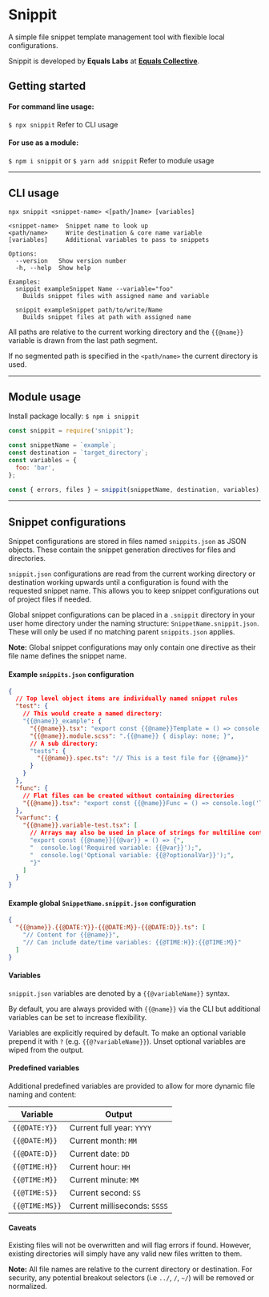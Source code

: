 # Snippit

A simple file snippet template management tool with flexible local configurations.

Snippit is developed by **Equals Labs** at [**Equals Collective**](https://equalscollective.com/).

## Getting started

#### For command line usage:
`$ npx snippit`
Refer to CLI usage

#### For use as a module:
`$ npm i snippit` or `$ yarn add snippit`
Refer to module usage

---

## CLI usage

```
npx snippit <snippet-name> <[path/]name> [variables]

<snippet-name>  Snippet name to look up
<path/name>     Write destination & core name variable
[variables]     Additional variables to pass to snippets

Options:
  --version   Show version number
  -h, --help  Show help

Examples:
  snippit exampleSnippet Name --variable="foo"
    Builds snippet files with assigned name and variable

  snippit exampleSnippet path/to/write/Name
    Builds snippet files at path with assigned name
```

All paths are relative to the current working directory and the `{{@name}}` variable is drawn from the last path segment.

If no segmented path is specified in the `<path/name>` the current directory is used.

---

## Module usage

Install package locally: `$ npm i snippit`

```javascript
const snippit = require('snippit');

const snippetName = `example`;
const destination = `target_directory`;
const variables = {
  foo: 'bar',
};

const { errors, files } = snippit(snippetName, destination, variables);
```

---

## Snippet configurations

Snippet configurations are stored in files named `snippits.json` as JSON objects. These contain the snippet generation directives for files and directories.

`snippit.json` configurations are read from the current working directory or destination working upwards until a configuration is found with the requested snippet name. This allows you to keep snippet configurations out of project files if needed.

Global snippet configurations can be placed in a `.snippit` directory in your user home directory under the naming structure: `SnippetName.snippit.json`. These will only be used if no matching parent `snippits.json` applies.

**Note:** Global snippet configurations may only contain one directive as their file name defines the snippet name.

#### Example `snippits.json` configuration

```json
{
  // Top level object items are individually named snippet rules
  "test": {
    // This would create a named directory:
    "{{@name}}_example": {
      "{{@name}}.tsx": "export const {{@name}}Template = () => console.log('This is {{@name}}.tsx')",
      "{{@name}}.module.scss": ".{{@name}} { display: none; }",
      // A sub directory:
      "tests": {
        "{{@name}}.spec.ts": "// This is a test file for {{@name}}"
      }
    }
  },
  "func": {
    // Flat files can be created without containing directories
    "{{@name}}.tsx": "export const {{@name}}Func = () => console.log('This is {{@name}}.ts')"
  },
  "varfunc": {
    "{{@name}}.variable-test.tsx": [
      // Arrays may also be used in place of strings for multiline content
      "export const {{@name}}{{@var}} = () => {",
      "  console.log('Required variable: {{@var}}');",
      "  console.log('Optional variable: {{@?optionalVar}}');",
      "}"
    ]
  }
}
```

#### Example global `SnippetName.snippit.json` configuration

```json
{
  "{{@name}}.{{@DATE:Y}}-{{@DATE:M}}-{{@DATE:D}}.ts": [
    "// Content for {{@name}}",
    "// Can include date/time variables: {{@TIME:H}}:{{@TIME:M}}"
  ]
}
```

#### Variables

`snippit.json` variables are denoted by a `{{@variableName}}` syntax.

By default, you are always provided with `{{@name}}` via the CLI but additional variables can be set to increase flexibility.

Variables are explicitly required by default. To make an optional variable prepend it with `?` (e.g. `{{@?variableName}}`). Unset optional variables are wiped from the output.

#### Predefined variables

Additional predefined variables are provided to allow for more dynamic file naming and content:

| Variable       | Output                       |
| -------------- | ---------------------------- |
| `{{@DATE:Y}}`  | Current full year: `YYYY`    |
| `{{@DATE:M}}`  | Current month: `MM`          |
| `{{@DATE:D}}`  | Current date: `DD`           |
| `{{@TIME:H}}`  | Current hour: `HH`           |
| `{{@TIME:M}}`  | Current minute: `MM`         |
| `{{@TIME:S}}`  | Current second: `SS`         |
| `{{@TIME:MS}}` | Current milliseconds: `SSSS` |

#### Caveats

Existing files will not be overwritten and will flag errors if found. However, existing directories will simply have any valid new files written to them.

**Note:** All file names are relative to the current directory or destination. For security, any potential breakout selectors (i.e `../`, `/`, `~/`) will be removed or normalized.